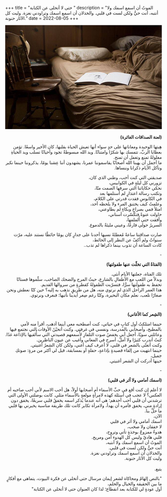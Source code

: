 +++
title = "حتى لا أتخلى عن الكتابة "
description = "الموتُ أن اسمع اسمك ولا أنتبه، أنت حيُّ ولكن لست في قلبي. والخذلان أن اسمع اسمك وتراودني نغزة. وليت كل الآثار حنونة."
date = 2022-08-05
+++

<div dir="rtl">

![writing](image.jpg)

<b> (لعنة الصداقات الغائرة) </b>

هِبتها الوحيدة ومعاناتها على حدٍ سواء أنها تعيش الحياة بقلبها، كان الأخير واسعًا. تؤمن بعطايا الربِّ، تتمسك بها شكرًا وامتنانًا. ويد الله مبسوطةٌ تجود وأحيانًا تسلب ويد الحياةِ مغلولةٌ تمنع وتغفل أن تمنح. <br>
ما أجمل أن يهبنا الله أصحابًا يقاسموننا عمرنا، يشهدون أننا عِشنا يومًا، يذكروننا حينما نكبر وتأكل الأيام ذكرانا وننساها.
<br>

صديقتي التي كنت أحب، وطني الذي كان، <br>
تزورني كل ليلةٍ في الكوابيس، <br>
نحكي حكاياتنا التي سرقها الصمت منّا، <br>
وتكتب رسالة اعتذارٍ لم أستلمها بعد <br>
في الكابوسِ فقدت قدرتي على الكلام، <br>
وعلمتُ كيف يختنق المرء ولا يلحظه أحد، <br>
امتلأ فمي بصراخٍ وبكاءٍ لم يطاوعني، <br>
حاولت عنوةً فتكسّرت أسناني، <br>
وأفقت حتي أُلملمها، <br>
السريرُ حولي فارغًا، وعيني مليئةٌ بالدموع.
<br>

صارت صداقتنا ساعةً مُعطلةً نسيها أحدنا على جدارٍ كان يومًا حائطًا نستند عليه، مرّت سنواتٌ ولم أكفّ عن النظر إلى الحائط، <br>
كادت الساعة أن تذوب بينما ذكراها لم تذب..

\- <br>

<b> (الفتاةُ التي تخلّت عنها طفولتها) </b>

تلك الفتاة، جعلتها الأيام أنثى. <br>
وبدلاً من اللعبِ مع الأطفالِ بالشارع، حيثُ المرح والضحك الصاخب، سلّموها فستانًا تحفظ به طفولتها سرًّا، فتسرّبت الطفولةُ كقطرةٍ من سروالها القديم. <br>
هذا العمر الراحل الذي لم نرتوي منه، هل من طريقٍ نذهب به إليه؟ حين كنّا نعطش ونحن صغارًا نلعب، نعلم مكان البحيرة، وكنّا رغم صِغر أيدينا نأتيها؛ فنغرف ونرتوي.

\- <br>

<b> (الشِعر كما الأغاني) </b> <br>

حينما امتلكتُ أول كتابٍ في حياتي، كنت أصطحبه معي أينما أذهب، أقرأ منه لأمي بالمطبخ، وأصحابي بالمدرسة، ونفسي في غرفتي. وكنت أتحيّنُ الأوقات التي نجتمع فيها وعائلتي سويًا، أجعل أبي يخفضُ صوت التلفازِ لأُسمعهم قصيدتي التي سأُلقيها بالإذاعة غدًا. كنتُ أتدرب كثيرًا ولا أملّ، أسرح في المعاني وأغيب عن عيون الناظرين. <br>
وكنت أتغنّى بالشعر في قلبي، لا أعرف كيف أغني، ولكن كان الشعرُ أغنيتي. <br>
حينما انتهيت من إلقاء قصيدةٍ بإذاعةٍ، حفلةٍ أو بمسابقة، قيل لي أكثر من مرةٍ: صوتكِ جميل، <br>
حينها أدركت أن الشعر أغنيتي. <br>

\- <br>

<b> (اسمك أمامي ولا أثر في قلبي) </b>

لا أعلم إن كنت أقع في حبِّ الأسماء أم أصحابها أولاً، هل أحب الاسم لأني أحب صاحبه أم العكس؟ لا عجب في أسئلة كهذه لامرأةٍ مولعةٍ بالأسماء مثلي. كانت بوصلتي الأولى التي ترشدني أن قلبي أحب أحدهم؛ هي أنه عندما يُذكر اسمه يخفقُ قلبي سريعًا، يخفق دون إرادةٍ مني، يخفق فآمره أن يهدأ، ولامرأة تكابر كانت تلك طريقة مناسبة يخبرني بها قلبي ما حلَّ بنا. <br>
الآن، <br>
اسمك أمامي ولا أثر في قلبي <br>
لا خفقان ولا صخب، <br>
هدوءٌ ممزوجٌ بوخذةٍ تأتي وتروح، <br>
قلبي هاديٌ وليس كل الهدوء آمن ومريح. <br>
الموتُ أن اسمع اسمك ولا أنتبه، <br>
أنت حيُّ ولكن لست في قلبي. <br>
والخذلان أن اسمع اسمك وتراودني نغزة. <br>
وليت كل الآثار حنونة. <br>
<br>
يتبع. <br>

"بالنص إلهامٌ ومحاكاة لشعر إيمان مرسال حتى أتخلى عن فكرة البيوت، يتماهى مع أفكارٍ ما بين الحقيقة والخيال والحلم، <br>
أول عودةٍ لي للكتابة بعد انقطاع؛ لذا كان العنوان حتى لا أتخلى عن الكتابة" <br>

</div>
